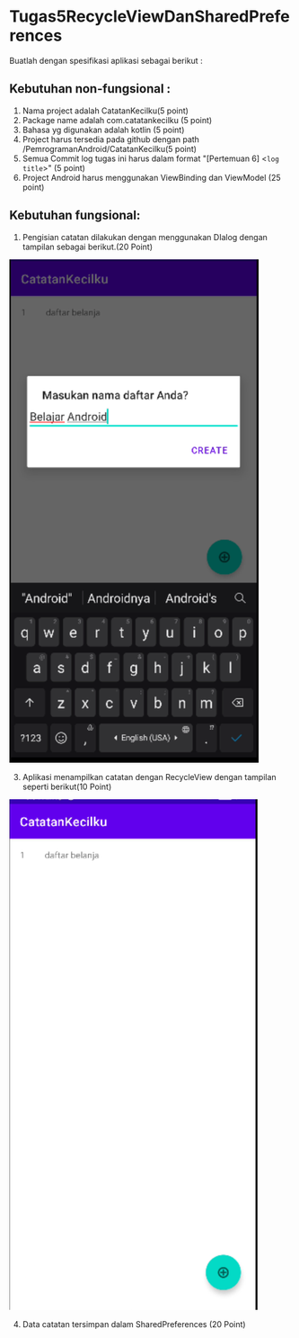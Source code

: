 # Tugas5RecycleViewDanSharedPreferences

Buatlah dengan spesifikasi aplikasi  sebagai berikut :

## Kebutuhan non-fungsional :

1. Nama project adalah CatatanKecilku(5 point)
2. Package name adalah com.catatankecilku (5 point)
3. Bahasa yg digunakan adalah kotlin (5 point)
4. Project harus tersedia pada github dengan path /PemrogramanAndroid/CatatanKecilku(5 point)
5. Semua Commit log tugas ini harus dalam format "[Pertemuan 6] <`log title`>" (5 point)
6. Project Android harus menggunakan ViewBinding dan ViewModel (25 point)

## Kebutuhan fungsional:

1. Pengisian catatan dilakukan dengan menggunakan DIalog dengan tampilan sebagai berikut.(20 Point)

![alt](https://github.com/UKDW-PemrogAndroid/Tugas5RecycleViewDanSharedPreferences/blob/main/Capture62.PNG)

3. Aplikasi menampilkan catatan dengan RecycleView dengan tampilan seperti berikut(10 Point)

![alt](https://github.com/UKDW-PemrogAndroid/Tugas5RecycleViewDanSharedPreferences/blob/main/Capture61.PNG)

4. Data catatan tersimpan dalam SharedPreferences (20 Point)
